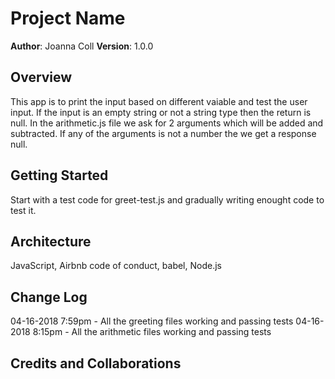 # Project Name
**Author**: Joanna Coll
**Version**: 1.0.0 

## Overview
This app is to print the input based on different vaiable and test the user input. If the input is an empty string or not a string type then the return is null. In the arithmetic.js file we ask for 2 arguments which will be added and subtracted. If any of the arguments is not a number the we get a response null.

## Getting Started
Start with a test code for greet-test.js and gradually writing enought code to test it.
## Architecture
JavaScript, Airbnb code of conduct, babel, Node.js

## Change Log

04-16-2018 7:59pm - All the greeting files working and passing tests
04-16-2018 8:15pm - All the arithmetic files working and passing tests

## Credits and Collaborations
